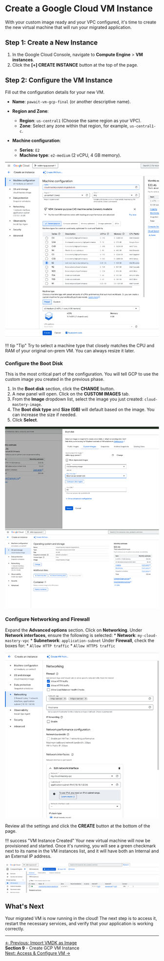 # Create a Google Cloud VM Instance

With your custom image ready and your VPC configured, it's time to create the new virtual machine that will run your migrated application.

## Step 1: Create a New Instance

1.  In the Google Cloud Console, navigate to **Compute Engine** > **VM instances**.
2.  Click the **[+] CREATE INSTANCE** button at the top of the page.

## Step 2: Configure the VM Instance

Fill out the configuration details for your new VM.

*   **Name**: `pawait-vm-gcp-final` (or another descriptive name).

*   **Region and Zone**:
    *   **Region**: `us-central1` (Choose the same region as your VPC).
    *   **Zone**: Select any zone within that region, for example, `us-central1-c`.

*   **Machine configuration**:
    *   **Series**: `E2`
    *   **Machine type**: `e2-medium` (2 vCPU, 4 GB memory).

![Create VM](assets/images/create-instance.png)

!!! tip "Tip"
    Try to select a machine type that closely matches the CPU and RAM of your original on-prem VM. You can always resize it later.

### Configure the Boot Disk

This is the most critical part of the configuration. You will tell GCP to use the custom image you created in the previous phase.

1.  In the **Boot disk** section, click the **CHANGE** button.
2.  A new panel will open. Click on the **CUSTOM IMAGES** tab.
3.  From the **Image** dropdown list, select the image you just created: `cloud-mastery-image`.
4.  The **Boot disk type** and **Size (GB)** will default based on the image. You can increase the size if needed.
5.  Click **Select**.

![Import boot disk from gcs](assets/images/import-boot-disk.png)
![Configure Custom Boot Disk](assets/images/config-boot-disk.png)

### Configure Networking and Firewall

  Expand the **Advanced options** section.
  Click on **Networking**.
  Under **Network interfaces**, ensure the following is selected:
    *   **Network**: `my-cloud-mastery-vpc`
    *   **Subnetwork**: `application-subnet`
  Under **Firewall**, check the boxes for:
    *   `Allow HTTP traffic`
    *   `Allow HTTPS traffic`

![Network Settings](assets/images/config-networking.png)

  Review all the settings and click the **CREATE** button at the bottom of the page.


!!! success "VM Instance Created"
    Your new virtual machine will now be provisioned and started. Once it's running, you will see a green checkmark next to its name in the VM instances list, and it will have both an Internal and an External IP address.

![Migrated VM](assets/images/migrated-vm.png)

## What's Next

Your migrated VM is now running in the cloud! The next step is to access it, restart the necessary services, and verify that your application is working correctly.

---

<div class="page-nav">
  <div class="nav-item">
    <a href="../migration-import-image/" class="btn-secondary">← Previous: Import VMDK as Image</a>
  </div>
  <div class="nav-item">
    <span><strong>Section 9</strong> - Create GCP VM Instance</span>
  </div>
  <div class="nav-item">
    <a href="../migration-access-vm/" class="btn-primary">Next: Access & Configure VM →</a>
  </div>
</div>